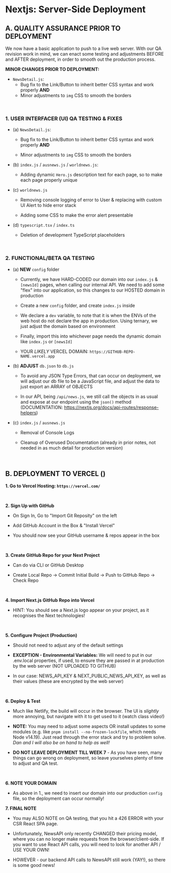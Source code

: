 # Nextjs: Server-Side Deployment

## A. QUALITY ASSURANCE PRIOR TO DEPLOYMENT

We now have a basic application to push to a live web server.  With our QA revision work in mind, we can enact some testing and adjustments BEFORE and AFTER deployment, in order to smooth out the production process.

**MINOR CHANGES PRIOR TO DEPLOYMENT:**
- `NewsDetail.js`: 
  - Bug fix to the Link/Button to inherit better CSS syntax and work properly **AND** 
  - Minor adjustments to `img` CSS to smooth the borders

&nbsp;

### 1. USER INTERFACER (UI) QA TESTING & FIXES

- (a) `NewsDetail.js`: 

  - Bug fix to the Link/Button to inherit better CSS syntax and work properly **AND** 

  - Minor adjustments to `img` CSS to smooth the borders

- (b) `index.js` / `ausnews.js` / `worldnews.js`: 

  - Adding dynamic `Hero.js` description text for each page, so to make each page properly unique

- (c) `worldnews.js`

  - Removing console logging of error to User & replacing with custom UI Alert to hide error stack

  - Adding some CSS to make the error alert presentable

- (d) `typescript.tsx` / `index.ts`

  - Deletion of development TypeScript placeholders

&nbsp;

### 2. FUNCTIONAL/BETA QA TESTING 

- (a) **NEW** `config` folder

  - Currently, we have HARD-CODED our domain into our `index.js` & `[newsId]` pages, when calling our internal API.  We need to add some "flex" into our application, so this changes to our HOSTED domain in production

  - Create a new `config` folder, and create `index.js` inside

  - We declare a `dev` variable, to note that it is when the ENVs of the web host do not declare the app in production.  Using ternary, we just adjust the domain based on environment

  - Finally, import this into whichever page needs the dynamic domain like `index.js` or `[newsId]` 

  - YOUR *LIKELY* VERCEL DOMAIN: `https://GITHUB-REPO-NAME.vercel.app`

- (b) **ADJUST** `db.json` to `db.js`

  - To avoid any JSON Type Errors, that can occur on deployment, we will adjust our db file to be a JavaScript file, and adjust the data to just export an ARRAY of OBJECTS
  
  - In our API, being `/api/news.js`, we still call the objects in as usual and expose at our endpoint using the `json()` method (DOCUMENTATION: https://nextjs.org/docs/api-routes/response-helpers)

- (c) `index.js` / `ausnews.js`

  - Removal of Console Logs

  - Cleanup of Overused Documentation (already in prior notes, not needed in as much detail for production version)


&nbsp;

## B. DEPLOYMENT TO VERCEL ()

**1. Go to Vercel Hosting: `https://vercel.com/`**

&nbsp;

**2. Sign Up with GitHub**

  - On Sign In, Go to "Import Git Reposity" on the left
    
  - Add GitHub Account in the Box & "Install Vercel"

  - You should now see your GitHub username & repos appear in the box

&nbsp;

**3. Create GitHub Repo for your Next Project**

  - Can do via CLI or GitHub Desktop

  - Create Local Repo -> Commit Initial Build -> Push to GitHub Repo -> Check Repo

&nbsp;

**4. Import Next.js GitHub Repo into Vercel**

  - HINT: You should see a Next.js logo appear on your project, as it recognises the Next technologies!

&nbsp;

**5. Configure Project (Production)**

  - Should not need to adjust any of the default settings

  - **EXCEPTION - Environmental Variables:** We will need to put in our .env.local properties, if used, to ensure they are passed in at production by the web server (NOT UPLOADED TO GITHUB)

  - In our case: NEWS_API_KEY & NEXT_PUBLIC_NEWS_API_KEY, as well as their values (these are encrypted by the web server)

&nbsp;

**6. Deploy & Test**

  - Much like Netlify, the build will occur in the browser.  The UI is *slightly* more annoying, but navigate with it to get used to it (watch class video!) 

  - **NOTE:** You may need to adjust some aspects OR install updates to some modules (e.g. like `pnpm install --no-frozen-lockfile`, which needs Node v14.19).  Just read through the error stack and try to problem solve.  *Dan and I will also be on hand to help as well!*

  - **DO NOT LEAVE DEPLOYMENT TILL WEEK 7** - As you have seen, many things can go wrong on deployment, so leave yourselves plenty of time to adjust and QA test.

&nbsp;

**6. NOTE YOUR DOMAIN**

  - As above in 1., we need to insert our domain into our production `config` file, so the deployment can occur normally!

**7. FINAL NOTE**

  - You may ALSO NOTE on QA testing, that you hit a 426 ERROR with your CSR React SPA page.

  - Unfortunately, NewsAPI only recently CHANGED their pricing model, where you can no longer make requests from the browser/client-side.  If you want to use React API calls, you will need to look for another API / USE YOUR OWN!

  - HOWEVER - our backend API calls to NewsAPI still work (YAY!), so there is some good news!
